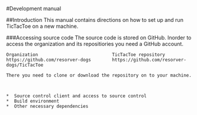 #Development manual

##Introduction
	This manual contains directions on how to set up and run TicTacToe on a new machine.

###Accessing source code
	The source code is stored on GitHub. Inorder to access the organization and its repositiories you need a GitHub account. 

	Organization          					TicTacToe repository
	https://github.com/resorver-dogs 		https://github.com/resorver-dogs/TicTacToe

	There you need to clone or download the repository on to your machine.
	


	*  Source control client and access to source control
	*  Build environment
	*  Other necessary dependencies
